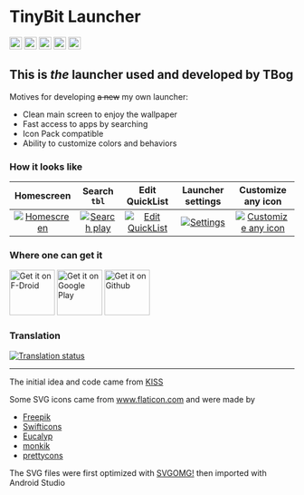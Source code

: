 # TinyBit Launcher

[<img src="https://github.com/TBog/TBLauncher/workflows/Android%20CI/badge.svg"
      alt="Android CI"
      height="22"/>](https://github.com/TBog/TBLauncher/actions/)
[<img src="https://app.codacy.com/project/badge/Grade/367f62e2ae68488fbee63cf2dfe267db"
      alt="Codacy Badge"
      height="22"/>](https://www.codacy.com/gh/TBog/TBLauncher/dashboard?utm_source=github.com&amp;utm_medium=referral&amp;utm_content=TBog/TBLauncher&amp;utm_campaign=Badge_Grade)
[<img src="https://img.shields.io/github/v/release/TBog/TBLauncher.svg?logo=github&label=GitHub"
      alt="GitHub Releases"
      height="22"/>](https://github.com/TBog/TBLauncher/releases)
[<img src="https://img.shields.io/f-droid/v/rocks.tbog.tblauncher.svg?logo=f-droid&label=F-Droid"
      alt="F-Droid Releases"
      height="22"/>](https://f-droid.org/packages/rocks.tbog.tblauncher/)
[<img src="https://img.shields.io/endpoint?label=Play%20Store&style=flat&cacheSeconds=65536&url=https%3A%2F%2Fplaystore-jsapi.herokuapp.com%2Fsep%2Frocks.tbog.tblauncher"
      alt="Playstore"
      height="22"/>](https://play.google.com/store/apps/details?id=rocks.tbog.tblauncher)

## This is _the_ launcher used and developed by TBog

Motives for developing ~~a new~~ my own launcher:
- Clean main screen to enjoy the wallpaper 
- Fast access to apps by searching 
- Icon Pack compatible
- Ability to customize colors and behaviors 

### How it looks like

| Homescreen | Search `tbl` | Edit QuickList | Launcher settings | Customize any icon |
| :---: | :---: | :---: | :---: | :---: |
| [![Homescreen](https://imgur.com/Idkhx5v.png)](https://imgur.com/Idkhx5v) | [![Search `play`](https://imgur.com/HNAEGpZ.png)](https://imgur.com/HNAEGpZ) | [![Edit QuickList](https://imgur.com/HhR5X1t.png)](https://imgur.com/HhR5X1t) | [![Settings](https://imgur.com/J8EslbJ.png)](https://imgur.com/J8EslbJ) | [![Customize any icon](https://imgur.com/jxvRmzV.png)](https://imgur.com/jxvRmzV) |

### Where one can get it

[<img src="https://fdroid.gitlab.io/artwork/badge/get-it-on.png"
     alt="Get it on F-Droid"
     height="80">](https://f-droid.org/packages/rocks.tbog.tblauncher/)
[<img src="https://play.google.com/intl/en_us/badges/images/generic/en-play-badge.png"
     alt="Get it on Google Play"
     height="80">](https://play.google.com/store/apps/details?id=rocks.tbog.tblauncher)
[<img src="https://i.ibb.co/q0mdc4Z/get-it-on-github.png"
     alt="Get it on Github"
     height="80">](https://github.com/TBog/TBLauncher/releases)

### Translation

[<img src="https://hosted.weblate.org/widgets/tblauncher/-/multi-auto.svg"
      alt="Translation status" />](https://hosted.weblate.org/engage/tblauncher/)

<footer>
      <hr>
      <p>The initial idea and code came from <a href="https://github.com/Neamar/KISS" style="display: inline">KISS</a></p>
      <p>Some SVG icons came from <a href="https://www.flaticon.com/" title="Flaticon">www.flaticon.com</a> and were made by
            <ul>
                  <li><a href="https://www.freepik.com" title="Freepik">Freepik</a></li>
                  <li><a href="https://www.flaticon.com/authors/swifticons" title="Swifticons">Swifticons</a></li>
                  <li><a href="https://www.flaticon.com/authors/eucalyp" title="Eucalyp">Eucalyp</a></li>
                  <li><a href="https://www.flaticon.com/authors/monkik" title="monkik">monkik</a></li>
                  <li><a href="https://www.flaticon.com/authors/prettycons" title="prettycons">prettycons</a></li>
            </ul>
      </p>
      <p>The SVG files were first optimized with <a href="https://github.com/jakearchibald/svgomg/">SVGOMG!</a> then imported with Android Studio</p>
</footer>
